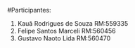 #Participantes:

1. Kauã Rodrigues de Souza RM:559335
2. Felipe Santos Marceli RM:560456
3. Gustavo Naoto Lida RM:560470
